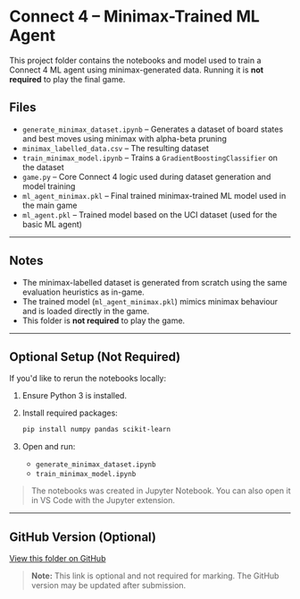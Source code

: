 # Connect 4 – Minimax-Trained ML Agent

This project folder contains the notebooks and model used to train a Connect 4 ML agent using minimax-generated data. Running it is **not required** to play the final game.

## Files

- `generate_minimax_dataset.ipynb` – Generates a dataset of board states and best moves using minimax with alpha-beta pruning
- `minimax_labelled_data.csv` – The resulting dataset
- `train_minimax_model.ipynb` – Trains a `GradientBoostingClassifier` on the dataset
- `game.py` – Core Connect 4 logic used during dataset generation and model training
- `ml_agent_minimax.pkl` – Final trained minimax-trained ML model used in the main game
- `ml_agent.pkl` – Trained model based on the UCI dataset (used for the basic ML agent)

---

## Notes

- The minimax-labelled dataset is generated from scratch using the same evaluation heuristics as in-game.
- The trained model (`ml_agent_minimax.pkl`) mimics minimax behaviour and is loaded directly in the game.
- This folder is **not required** to play the game.

---

## Optional Setup (Not Required)

If you'd like to rerun the notebooks locally:

1. Ensure Python 3 is installed.
2. Install required packages:

   ```bash
   pip install numpy pandas scikit-learn
   ```
3. Open and run:
   -  `generate_minimax_dataset.ipynb`
   -  `train_minimax_model.ipynb`
> The notebooks was created in Jupyter Notebook. You can also open it in VS Code with the Jupyter extension.

---

## GitHub Version (Optional)

[View this folder on GitHub](https://github.com/Shelly855/connect4-minimax-ml-agent)  
> **Note:** This link is optional and not required for marking. The GitHub version may be updated after submission.

